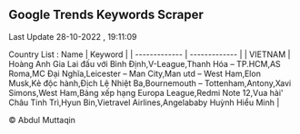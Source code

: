 

## Google Trends Keywords Scraper 
 
Last Update 28-10-2022 , 19:11:09

Country List :
 Name  | Keyword |
| ------------- | ------------- |
| VIETNAM | Hoàng Anh Gia Lai đấu với Bình Định,V-League,Thanh Hóa – TP.HCM,AS Roma,MC Đại Nghĩa,Leicester – Man City,Man utd – West Ham,Elon Musk,Kẻ độc hành,Địch Lệ Nhiệt Ba,Bournemouth – Tottenham,Antony,Xavi Simons,West Ham,Bảng xếp hạng Europa League,Redmi Note 12,Vua hài' Châu Tinh Trì,Hyun Bin,Vietravel Airlines,Angelababy Huỳnh Hiểu Minh |



© Abdul Muttaqin 
